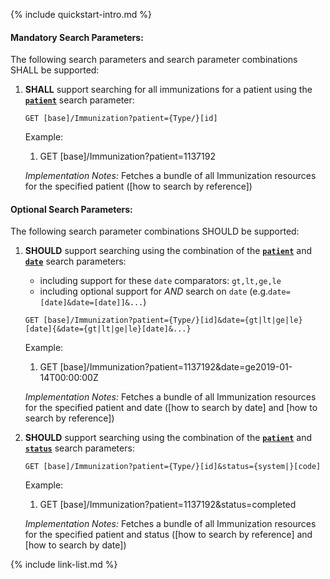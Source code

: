 {% include quickstart-intro.md %}

#### Mandatory Search Parameters:

The following search parameters and search parameter combinations SHALL be supported:

1. **SHALL** support searching for all immunizations for a patient using the **[`patient`](SearchParameter-us-core-immunization-patient.html)** search parameter:

    `GET [base]/Immunization?patient={Type/}[id]`

    Example:
    
      1. GET [base]/Immunization?patient=1137192

    *Implementation Notes:* Fetches a bundle of all Immunization resources for the specified patient ([how to search by reference])


#### Optional Search Parameters:

The following search parameter combinations SHOULD be supported:

1. **SHOULD** support searching using the combination of the **[`patient`](SearchParameter-us-core-immunization-patient.html)** and **[`date`](SearchParameter-us-core-immunization-date.html)** search parameters:
    - including support for these `date` comparators: `gt,lt,ge,le`
    - including optional support for *AND* search on `date` (e.g.`date=[date]&date=[date]]&...`)

    `GET [base]/Immunization?patient={Type/}[id]&date={gt|lt|ge|le}[date]{&date={gt|lt|ge|le}[date]&...}`

    Example:
    
      1. GET [base]/Immunization?patient=1137192&amp;date=ge2019-01-14T00:00:00Z

    *Implementation Notes:* Fetches a bundle of all Immunization resources for the specified patient and date ([how to search by date] and [how to search by reference])

1. **SHOULD** support searching using the combination of the **[`patient`](SearchParameter-us-core-immunization-patient.html)** and **[`status`](SearchParameter-us-core-immunization-status.html)** search parameters:

    `GET [base]/Immunization?patient={Type/}[id]&status={system|}[code]`

    Example:
    
      1. GET [base]/Immunization?patient=1137192&amp;status=completed

    *Implementation Notes:* Fetches a bundle of all Immunization resources for the specified patient and status ([how to search by reference] and [how to search by date])



{% include link-list.md %}